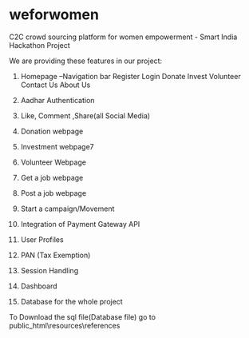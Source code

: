 # weforwomen
C2C crowd sourcing platform for women empowerment - Smart India Hackathon Project 

We are providing these features in our project:

1. Homepage –Navigation bar Register Login Donate Invest Volunteer Contact Us About Us

2. Aadhar Authentication

3. Like, Comment ,Share(all Social Media)

4. Donation webpage

5. Investment webpage7

6. Volunteer Webpage

7. Get a job webpage

8. Post a job webpage

9. Start a campaign/Movement

10. Integration of Payment Gateway API

11. User Profiles

12. PAN (Tax Exemption)

13. Session Handling

14. Dashboard

15. Database for the whole project


To Download the sql file(Database file) go to public_html\resources\references



